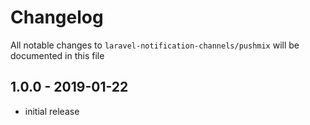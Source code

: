 # Changelog

All notable changes to `laravel-notification-channels/pushmix` will be documented in this file

## 1.0.0 - 2019-01-22

- initial release
